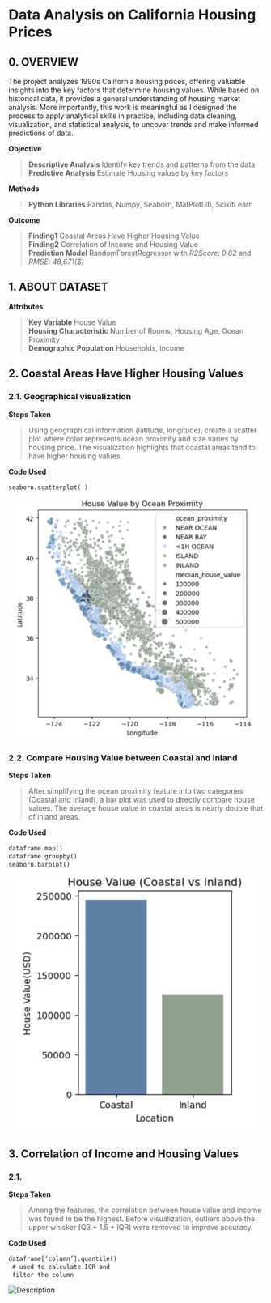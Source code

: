 # Data Analysis on California Housing Prices
## 0. OVERVIEW ##
The project analyzes 1990s California housing prices, offering valuable insights into the key factors that determine housing values. While based on historical data, it provides a general understanding of housing market analysis. More importantly, this work is meaningful as I designed the process to apply analytical skills in practice, including data cleaning, visualization, and statistical analysis, to uncover trends and make informed predictions of data.

**Objective**
>**Descriptive Analysis** Identify key trends and patterns from the data <br>
>**Predictive Analysis** Estimate Housing valuse by key factors

**Methods**
>**Python Libraries** Pandas, Numpy, Seaborn, MatPlotLib, ScikitLearn

**Outcome**
>**Finding1** Coastal Areas Have Higher Housing Value <br>
>**Finding2** Correlation of Income and Housing Value <br>
>**Prediction Model** RandomForestRegressor with *R2Score: 0.82* and *RMSE: 48,671($)*


## 1. ABOUT DATASET
**Attributes**

>**Key Variable** House Value <br>
>**Housing Characteristic** Number of Rooms, Housing Age, Ocean Proximity <br>
>**Demographic Population** Households, Income <br>


## 2. Coastal Areas Have Higher Housing Values
### 2.1. Geographical visualization
**Steps Taken**
>Using geographical information (latitude, longitude), create a scatter plot where color represents ocean proximity and size varies by housing price. The visualization highlights that coastal areas tend to have higher housing values.

**Code Used** <br>
```
seaborn.scatterplot( )
```

<img src="geo.png" alt="Description" style="width:500px; height:auto;">

### 2.2. Compare Housing Value between Coastal and Inland
**Steps Taken**
>After simplifying the ocean proximity feature into two categories (Coastal and Inland), a bar plot was used to directly compare house values. The average house value in coastal areas is nearly double that of inland areas.

**Code Used** <br>
```
dataframe.map()
dataframe.groupby()
seaborn.barplot()
```

<img src="comp.png" alt="Description" style="width:500px; height:auto;">

## 3. Correlation of Income and Housing Values
### 2.1. 
**Steps Taken**
>Among the features, the correlation between house value and income was found to be the highest. Before visualization, outliers above the upper whisker (Q3 + 1.5 * IQR) were removed to improve accuracy.


**Code Used** <br>
```
dataframe[‘column’].quantile()
 # used to calculate ICR and
 filter the column
```

<img src="" alt="Description" style="width:500px; height:auto;">


    


